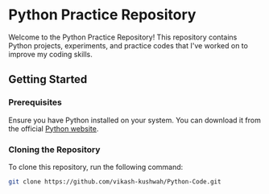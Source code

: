 # Python Practice Repository

Welcome to the Python Practice Repository! This repository contains Python projects, experiments, and practice codes that I've worked on to improve my coding skills.

## Getting Started

### Prerequisites
Ensure you have Python installed on your system. You can download it from the official [Python website](https://www.python.org/).

### Cloning the Repository
To clone this repository, run the following command:
```bash
git clone https://github.com/vikash-kushwah/Python-Code.git
```
